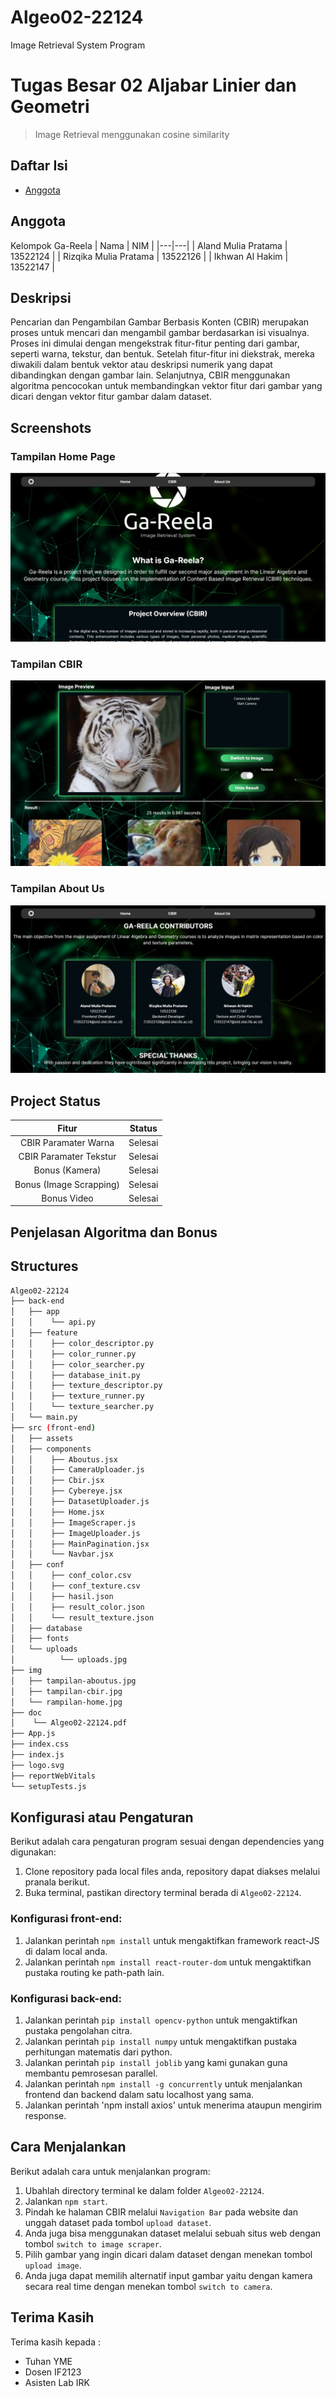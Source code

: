 # Algeo02-22124
Image Retrieval System Program
# Tugas Besar 02 Aljabar Linier dan Geometri
> Image Retrieval menggunakan cosine similarity
## Daftar Isi
* [Anggota](#anggota)

## Anggota
Kelompok Ga-Reela
| Nama | NIM |
|---|---|
| Aland Mulia Pratama | 13522124 |
| Rizqika Mulia Pratama | 13522126 |
| Ikhwan Al Hakim | 13522147 |
## Deskripsi
Pencarian dan Pengambilan Gambar Berbasis Konten (CBIR) merupakan proses untuk mencari dan mengambil gambar berdasarkan isi visualnya. Proses ini dimulai dengan mengekstrak fitur-fitur penting dari gambar, seperti warna, tekstur, dan bentuk. Setelah fitur-fitur ini diekstrak, mereka diwakili dalam bentuk vektor atau deskripsi numerik yang dapat dibandingkan dengan gambar lain. Selanjutnya, CBIR menggunakan algoritma pencocokan untuk membandingkan vektor fitur dari gambar yang dicari dengan vektor fitur gambar dalam dataset.
## Screenshots
### Tampilan Home Page
![Home Page](./img/tampilan-home.jpg)
### Tampilan CBIR
![CBIR](./img/tampilan-cbir.jpg)
### Tampilan About Us
![About Us](./img/tampilan-aboutus.jpg)

## Project Status
| Fitur | Status |
| :---: | :---: |
| CBIR Paramater Warna| Selesai |
| CBIR Paramater Tekstur| Selesai |
| Bonus (Kamera) | Selesai |
| Bonus (Image Scrapping) | Selesai |
| Bonus Video | Selesai |
## Penjelasan Algoritma dan Bonus

## Structures
```bash
Algeo02-22124
├── back-end
│   ├── app
│   │    └── api.py
│   ├── feature
│   │    ├── color_descriptor.py
│   │    ├── color_runner.py
│   │    ├── color_searcher.py
│   │    ├── database_init.py
│   │    ├── texture_descriptor.py
│   │    ├── texture_runner.py
│   │    └── texture_searcher.py
│   └── main.py
├── src (front-end)
│   ├── assets
│   ├── components
│   │    ├── Aboutus.jsx
│   │    ├── CameraUploader.js
│   │    ├── Cbir.jsx
│   │    ├── Cybereye.jsx
│   │    ├── DatasetUploader.js
│   │    ├── Home.jsx
│   │    ├── ImageScraper.js
│   │    ├── ImageUploader.js
│   │    ├── MainPagination.jsx
│   │    └── Navbar.jsx
│   ├── conf
│   │    ├── conf_color.csv
│   │    ├── conf_texture.csv
│   │    ├── hasil.json
│   │    ├── result_color.json
│   │    └── result_texture.json
│   ├── database
│   ├── fonts
│   └── uploads
│          └── uploads.jpg
├── img
│   ├── tampilan-aboutus.jpg
│   ├── tampilan-cbir.jpg
│   └── rampilan-home.jpg
├── doc
│    └── Algeo02-22124.pdf
├── App.js
├── index.css
├── index.js
├── logo.svg
├── reportWebVitals
└── setupTests.js
```
## Konfigurasi atau Pengaturan
Berikut adalah cara pengaturan program sesuai dengan dependencies yang digunakan:
1. Clone repository pada local files anda, repository dapat diakses melalui pranala berikut.
2. Buka terminal, pastikan directory terminal berada di `Algeo02-22124`.
### Konfigurasi front-end:
1. Jalankan perintah `npm install` untuk mengaktifkan framework react-JS di dalam local anda.
2. Jalankan perintah `npm install react-router-dom` untuk mengaktifkan pustaka routing ke path-path lain.  
### Konfigurasi back-end:
1. Jalankan perintah `pip install opencv-python` untuk mengaktifkan pustaka pengolahan citra.
2. Jalankan perintah `pip install numpy` untuk mengaktifkan pustaka perhitungan matematis dari python.
3. Jalankan perintah `pip install joblib` yang kami gunakan guna membantu pemrosesan parallel.
4. Jalankan perintah `npm install -g concurrently` untuk menjalankan frontend dan backend dalam satu localhost yang sama.
5. Jalankan perintah 'npm install axios' untuk menerima ataupun mengirim response.
## Cara Menjalankan
Berikut adalah cara untuk menjalankan program:
1. Ubahlah directory terminal ke dalam folder `Algeo02-22124`.
2. Jalankan `npm start`.
3. Pindah ke halaman CBIR melalui `Navigation Bar` pada website dan unggah dataset pada tombol `upload dataset`.
4. Anda juga bisa menggunakan dataset melalui sebuah situs web dengan tombol `switch to image scraper`.
5. Pilih gambar yang ingin dicari dalam dataset dengan menekan tombol `upload image`.
6. Anda juga dapat memilih alternatif input gambar yaitu dengan kamera secara real time dengan menekan tombol `switch to camera`.

## Terima Kasih
Terima kasih kepada :
- Tuhan YME
- Dosen IF2123
- Asisten Lab IRK
